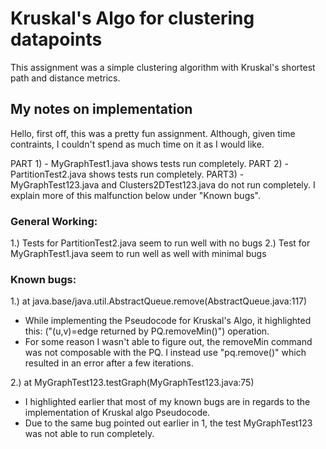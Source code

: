 # Kruskal's Algo for clustering datapoints

This assignment was a simple clustering algorithm with Kruskal's shortest path and distance metrics.


## My notes on implementation

Hello, first off, this was a pretty fun assignment. Although, given time contraints, I couldn't spend as much time on it as I would like.

PART 1) - MyGraphTest1.java shows tests run completely.
PART 2) - PartitionTest2.java shows tests run completely.
PART3) - MyGraphTest123.java and Clusters2DTest123.java do not run completely. I explain more of this malfunction below under "Known bugs".

### General Working:
1.) Tests for PartitionTest2.java seem to run well with no bugs
2.) Test for MyGraphTest1.java seem to run well as well with minimal bugs


### Known bugs:
1.)  at java.base/java.util.AbstractQueue.remove(AbstractQueue.java:117)
 - While implementing the Pseudocode for Kruskal's Algo, it highlighted this: ("(u,v)=edge returned by PQ.removeMin()") operation.
 - For some reason I wasn't able to figure out, the removeMin command was not composable with the PQ. I instead use "pq.remove()" which resulted in an error after a few iterations.

2.) at MyGraphTest123.testGraph(MyGraphTest123.java:75)
 - I highlighted earlier that most of my known bugs are in regards to the implementation of Kruskal algo Pseudocode.
 - Due to the same bug pointed out earlier in 1, the test MyGraphTest123 was not able to run completely.

